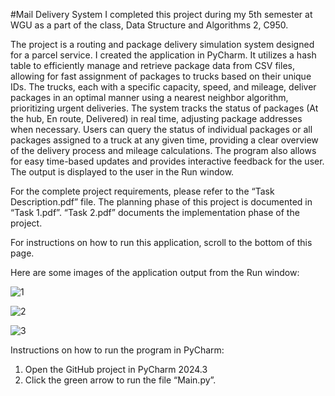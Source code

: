 #Mail Delivery System
I completed this project during my 5th semester at WGU as a part of the class, Data Structure and Algorithms 2, C950.

The project is a routing and package delivery simulation system designed for a parcel service. I created the application in PyCharm.  It utilizes a hash table to efficiently manage and retrieve package data from CSV files, allowing for fast assignment of packages to trucks based on their unique IDs. The trucks, each with a specific capacity, speed, and mileage, deliver packages in an optimal manner using a nearest neighbor algorithm, prioritizing urgent deliveries. The system tracks the status of packages (At the hub, En route, Delivered) in real time, adjusting package addresses when necessary. Users can query the status of individual packages or all packages assigned to a truck at any given time, providing a clear overview of the delivery process and mileage calculations. The program also allows for easy time-based updates and provides interactive feedback for the user.  The output is displayed to the user in the Run window.

For the complete project requirements, please refer to the “Task Description.pdf” file.  The planning phase of this project is documented in “Task 1.pdf”.  “Task 2.pdf” documents the implementation phase of the project.

For instructions on how to run this application, scroll to the bottom of this page.

Here are some images of the application output from the Run window:

![1](https://github.com/user-attachments/assets/b1ebae59-4b84-47e6-9e19-c04c6e735e79)

![2](https://github.com/user-attachments/assets/411ca479-2abd-4d57-8a59-b7455882287f)

![3](https://github.com/user-attachments/assets/26311613-178d-48af-9a61-82202509c060)

Instructions on how to run the program in PyCharm:
1.	Open the GitHub project in PyCharm 2024.3
2.	Click the green arrow to run the file “Main.py”.
